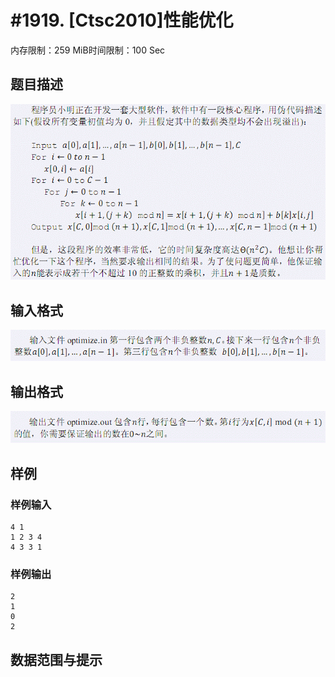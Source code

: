 # #1919. [Ctsc2010]性能优化

内存限制：259 MiB时间限制：100 Sec

## 题目描述

![](images/1919_1.jpg)

## 输入格式

![](images/1919_2.jpg)

## 输出格式

![](images/1919_3.jpg)

## 样例

### 样例输入

    
    4 1
    1 2 3 4
    4 3 3 1
    

### 样例输出

    
    2
    1
    0
    2
    

## 数据范围与提示
